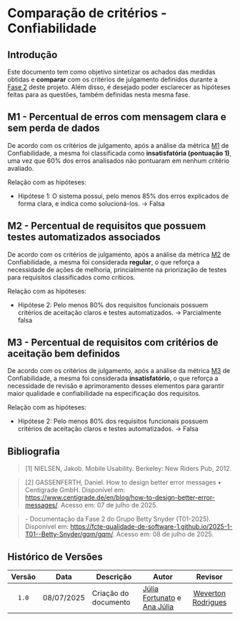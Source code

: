 # Comparação de critérios - Confiabilidade 

## Introdução

Este documento tem como objetivo sintetizar os achados das medidas obtidas e **comparar** com os critérios de julgamento definidos durante a [Fase 2](https://fcte-qualidade-de-software-1.github.io/2025-1-T01--Betty-Snyder/gqm/gqm/#criterios-para-julgamento) deste projeto. Além disso, é desejado poder esclarecer as hipóteses feitas para as questões, também definidas nesta mesma fase. 

## M1 - Percentual de erros com mensagem clara e sem perda de dados

De acordo com os critérios de julgamento, após a análise da métrica [M1](https://fcte-qualidade-de-software-1.github.io/2025-1-T01--Betty-Snyder/medidas-obtidas/confiabilidade/confiabilidade-m1/) de Confiabilidade, a mesma foi classificada como **insatisfatória (pontuação 1)**, uma vez que 60% dos erros analisados não pontuaram em nenhum critério avaliado. 

Relação com as hipóteses: 
- Hipótese 1: O sistema possui, pelo menos 85% dos erros explicados de forma clara, e indica como solucioná-los. -> Falsa

## M2 - Percentual de requisitos que possuem testes automatizados associados
De acordo com os critérios de julgamento, após a análise da métrica [M2](https://fcte-qualidade-de-software-1.github.io/2025-1-T01--Betty-Snyder/medidas-obtidas/confiabilidade/confiabilidade-m2/) de Confiabilidade, a mesma foi considerada **regular**, o que reforça a necessidade de ações de melhoria, princialmente na priorização de testes para requisitos classificados como críticos.

Relação com as hipóteses: 
- Hipótese 2: Pelo menos 80% dos requisitos funcionais possuem critérios de aceitação claros e testes automatizados. -> Parcialmente falsa

## M3 - Percentual de requisitos com critérios de aceitação bem definidos
De acordo com os critérios de julgamento, após a análise da métrica [M3](https://fcte-qualidade-de-software-1.github.io/2025-1-T01--Betty-Snyder/medidas-obtidas/confiabilidade/confiabilidade-m3/) de Confiabilidade, a mesma foi considerada **insatisfatório**, o que reforça a necessidade de revisão e aprimoramento desses elementos para garantir maior qualidade e confiabilidade na especificação dos requisitos.

Relação com as hipóteses: 
- Hipótese 2: Pelo menos 80% dos requisitos funcionais possuem critérios de aceitação claros e testes automatizados. -> Falsa
 

## Bibliografia

> [1] NIELSEN, Jakob. Mobile Usability. Berkeley: New Riders Pub, 2012.

> [2] GASSENFERTH, Daniel. How to design better error messages • Centigrade GmbH. Disponível em: <https://www.centigrade.de/en/blog/how-to-design-better-error-messages/>. Acesso em: 07 de julho de 2025.

> \- Documentação da Fase 2 do Grupo Betty Snyder (T01-2025). Disponível em: <https://fcte-qualidade-de-software-1.github.io/2025-1-T01--Betty-Snyder/gqm/gqm/>. Acesso em: 08 de julho de 2025.


## Histórico de Versões

|Versão|Data|Descrição|Autor|Revisor|
|:----:|----|---------|-----|:-------:|
|`1.0`|08/07/2025|Criação do documento| [Júlia Fortunato](https://github.com/julia-fortunato) e [Ana Júlia](https://github.com/ailujana) |[Weverton Rodrigues](https://github.com/vevetin)|